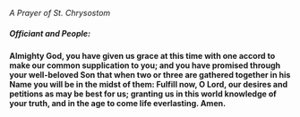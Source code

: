 _A Prayer of St. Chrysostom_
##### Officiant and **People:**
**Almighty God, you have given us grace at this time with one accord to make our common supplication to you; and you have promised through your well-beloved Son that when two or three are gathered together in his Name you will be in the midst of them: Fulfill now, O Lord, our desires and petitions as may be best for us; granting us in this world knowledge of your truth, and in the age to come life everlasting. Amen.**
